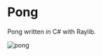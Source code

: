 # Pong
Pong written in C# with Raylib.

![pong](https://user-images.githubusercontent.com/84838050/119625702-d4fc5d00-be4d-11eb-99e8-f1fe6b19158f.png)
